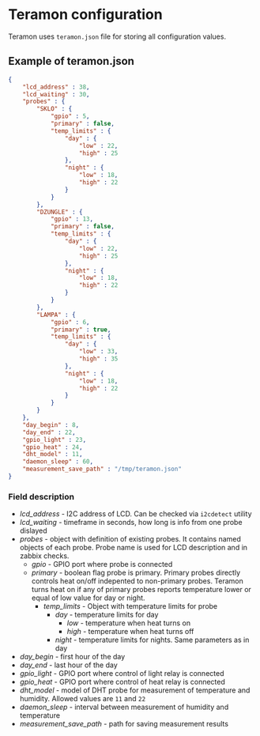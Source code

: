 # Teramon configuration

Teramon uses `teramon.json` file for storing all configuration values.

## Example of teramon.json

```json
{
    "lcd_address" : 38,
    "lcd_waiting" : 30,
    "probes" : {
        "SKLO" : { 
            "gpio" : 5,
            "primary" : false,
            "temp_limits" : {
                "day" : {
                    "low" : 22,
                    "high" : 25
                },
                "night" : {
                    "low" : 18,
                    "high" : 22
                }
            }
        },
        "DZUNGLE" : { 
            "gpio" : 13,
            "primary" : false,
            "temp_limits" : {
                "day" : {
                    "low" : 22,
                    "high" : 25
                },
                "night" : {
                    "low" : 18,
                    "high" : 22
                }
            }
        },
        "LAMPA" : { 
            "gpio" : 6,
            "primary" : true,
            "temp_limits" : {
                "day" : {
                    "low" : 33,
                    "high" : 35
                },
                "night" : {
                    "low" : 18,
                    "high" : 22
                }
            }
        }
    },
    "day_begin" : 8,
    "day_end" : 22,
    "gpio_light" : 23,
    "gpio_heat" : 24,
    "dht_model" : 11,
    "daemon_sleep" : 60,
    "measurement_save_path" : "/tmp/teramon.json"
}
```

### Field description

* *lcd_address* - I2C address of LCD. Can be checked via `i2cdetect` utility
* *lcd_waiting* - timeframe in seconds, how long is info from one probe dislayed
* *probes* - object with definition of existing probes. It contains named objects of each probe. Probe name is used for LCD description and in zabbix checks.
  * *gpio* - GPIO port where probe is connected
  * *primary* - boolean flag probe is primary. Primary probes directly controls heat on/off indepented to non-primary probes. Teramon turns heat on if any of primary probes reports temperature lower or equal of low value for day or night.
    * *temp_limits* - Object with temperature limits for probe
      * *day* - temperature limits for day
        * *low* - temperature when heat turns on
        * *high* - temperature when heat turns off
      * *night* - temperature limits for nights. Same parameters as in day
* *day_begin* - first hour of the day
* *day_end* - last hour of the day
* *gpio_light* - GPIO port where control of light relay is connected
* *gpio_heat* - GPIO port where control of heat relay is connected
* *dht_model* - model of DHT probe for measurement of temperature and humidity. Allowed values are `11` and `22`
* *daemon_sleep* - interval between measurement of humidity and temperature
* *measurement_save_path* - path for saving measurement results